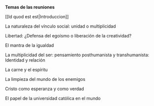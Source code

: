 **Temas de las reuniones**

[[Id quod est est|Introduccion]]

La naturaleza del vínculo social: unidad o multiplicidad

Libertad: ¿Defensa del egoísmo o liberación de la creatividad?

El mantra de la igualdad

La multiplicidad del ser: pensamiento posthumanista y transhumanista: Identidad y relación

La carne y el espíritu

La limpieza del mundo de los enemigos

Cristo como esperanza y como verdad

El papel de la universidad católica en el mundo
